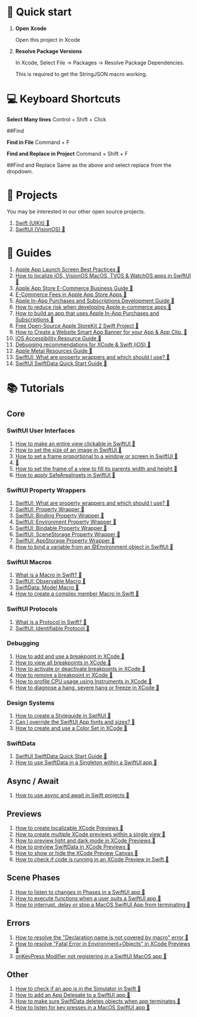 # 🚀 Quick start
1.  **Open Xcode**

    Open this project in Xcode

2.  **Resolve Package Versions**

    In Xcode, Select File -> Packages -> Resolve Package Dependencies.

    This is required to get the StringJSON macro working.
    
# 💻 Keyboard Shortcuts

**Select Many lines**
Control + Shift + Click

##Find

**Find in File**
Command + F

**Find and Replace in Project**
Command + Shift + F

##Find and Replace
Same as the above and select replace from the dropdown.

# 📁 Projects

You may be interested in our other open source projects.

1. <a href="https://github.com/delasign/swift-starter-project">Swift (UIKit) 🔗</a>
2. <a href="https://github.com/delasign/vision-os-starter-project">SwiftUI (VisionOS) 🔗</a>



# 📰 Guides

1. <a href="https://delasign.com/blog/apple-launch-screen-best-practices/?utm=swiftui-starter-project">Apple App Launch Screen Best Practices 🔗</a>
2. <a href="https://www.delasign.com/blog/how-to-localize-ios-visionos-macos-tvos-watchos-apps-in-swiftui/?utm=swiftui-starter-project">How to localize iOS, VisionOS MacOS, TVOS & WatchOS apps in SwiftUI 🔗</a>
3. <a href="https://delasign.com/blog/apple-app-store-ecommerce-business-guide">Apple App Store E-Commerce Business Guide 🔗</a>
4. <a href="https://delasign.com/blog/e-commerce-fees-in-apple-app-store-apps">E-Commerce Fees in Apple App Store Apps 🔗</a>
5. <a href="https://delasign.com/blog/apple-in-app-purchases-and-subscription-development-guide">Apple In-App Purchases and Subscriptions Development Guide 🔗</a>
6. <a href="https://delasign.com/blog/apple-e-commerce-development">How to reduce risk when developing Apple e-commerce apps 🔗</a>
7. <a href="https://delasign.com/blog/apple-ecommerce-business-guide">How to build an app that uses Apple In-App Purchases and Subscriptions 🔗</a>
8. <a href="https://delasign.com/blog/free-open-source-apple-storekit-2-project">Free Open-Source Apple StoreKit 2 Swift Project 🔗</a>
9. <a href="https://delasign.com/blog/smartappbanner/?utm=swiftui-starter-project">How to Create a Website Smart App Banner for your App & App Clip. 🔗</a>
10. <a href="https://delasign.com/blog/ios-accessibility-resources-guide/?utm=swiftui-starter-project">iOS Accessibility Resource Guide 🔗</a>
11. <a href="https://delasign.com/blog/xcode-debugging-in-console/?utm=swiftui-starter-project">Debugging recommendations for XCode & Swift (iOS) 🔗</a>
12. <a href="https://delasign.com/blog/apple-metal-resources-guide/?utm=swiftui-starter-project">Apple Metal Resources Guide 🔗</a>
13. <a href="https://www.delasign.com/blog/swiftui-what-are-property-wrappers-and-which-should-i-use/?utm=swiftui-starter-project">SwiftUI: What are property wrappers and which should I use? 🔗</a>
14. <a href="https://delasign.com/blog/swiftui-swiftdata-quick-start-guide/?utm=swiftui-starter-project">SwiftUI SwiftData Quick Start Guide 🔗</a>

# 📚 Tutorials

## Core

### SwiftUI User Interfaces
1. <a href="https://www.delasign.com/blog/how-to-make-an-entire-view-clickable-in-swiftui/?utm=swiftui-starter-project">How to make an entire view clickable in SwiftUI 🔗</a>
2. <a href="https://www.delasign.com/blog/how-to-set-the-size-of-an-image-in-swiftui/?utm=swiftui-starter-project">How to set the size of an image in SwiftUI 🔗</a>
3. <a href="https://www.delasign.com/blog/how-to-set-a-frame-proportional-to-a-window-or-screen-in-swiftui/?utm=swiftui-starter-project">How to set a frame proportional to a window or screen in SwiftUI 🔗</a>
4. <a href="https://www.delasign.com/blog/how-to-set-the-frame-of-a-view-to-fill-its-parents-width-and-height/?utm=swiftui-starter-project"> 🔗</a>
5. <a href="?utm=swiftui-starter-project">How to set the frame of a view to fill its parents width and height     🔗</a>
6. <a href="https://www.delasign.com/blog/how-to-apply-safeareainsets-in-swiftui/?utm=swiftui-starter-project">How to apply SafeAreaInsets in SwiftUI 🔗</a>

### SwiftUI Property Wrappers
1. <a href="https://www.delasign.com/blog/swiftui-what-are-property-wrappers-and-which-should-i-use/?utm=swiftui-starter-project">SwiftUI: What are property wrappers and which should I use? 🔗</a>
2. <a href="https://delasign.com/blog/swiftui-state-property-wrapper/?utm=swiftui-starter-project">SwiftUI: Property Wrapper 🔗</a>
3. <a href="https://www.delasign.com/blog/swiftui-binding-property-wrapper/?utm=swiftui-starter-project">SwiftUI: Binding Property Wrapper 🔗</a>
4. <a href="https://www.delasign.com/blog/swiftui-environment-property-wrapper/?utm=swiftui-starter-project">SwiftUI: Environment Property Wrapper 🔗</a>
5. <a href="https://www.delasign.com/blog/swiftui-bindable-property-wrapper/?utm=swiftui-starter-project">SwiftUI: Bindable Property Wrapper 🔗</a>
6. <a href="https://www.delasign.com/blog/swiftui-appstorage-property-wrapper-2/?utm=swiftui-starter-project">SwiftUI: SceneStorage Property Wrapper 🔗</a>
7. <a href="https://www.delasign.com/blog/swiftui-appstorage-property-wrapper/?utm=swiftui-starter-project">SwiftUI: AppStorage Property Wrapper 🔗</a>
8. <a href="https://www.delasign.com/blog/how-to-bind-a-variable-from-an-environment-object-in-swiftui/?utm=swiftui-starter-project">How to bind a variable from an @Environment object in SwiftUI 🔗</a>

### SwiftUI Macros

1. <a href="?utm=swiftui-starter-project">What is a Macro in Swift? 🔗</a>
2. <a href="https://www.delasign.com/blog/swiftui-observable-macro/?utm=swiftui-starter-project">SwiftUI: Observable Macro 🔗</a>
3. <a href="https://www.delasign.com/blog/swiftdata-model-macro/?utm=swiftui-starter-project">SwiftData: Model Macro 🔗</a>
4. <a href="https://www.delasign.com/blog/how-to-create-a-complex-member-macro-in-swift/?utm=swiftui-starter-project">How to create a complex member Macro in Swift 🔗</a>

### SwiftUI Protocols
1. <a href="https://www.delasign.com/blog/what-is-a-protocol-in-swift/?utm=swiftui-starter-project">What is a Protocol in Swift? 🔗</a>
2. <a href="https://www.delasign.com/blog/swiftui-identifiable-protocol/?utm=swiftui-starter-project">SwiftUI: Identifiable Protocol 🔗</a>

### Debugging
1. <a href="https://delasign.com/blog/xcode-add-use-breakpoint/?utm=swiftui-starter-project">How to add and use a breakpoint in XCode 🔗</a>
2. <a href="https://delasign.com/blog/xcode-view-all-breakpoint/?utm=swiftui-starter-project">How to view all breakpoints in XCode 🔗</a>
3. <a href="https://delasign.com/blog/xcode-activate-or-deactivate-breakpoints/?utm=swiftui-starter-project">How to activate or deactivate breakpoints in XCode 🔗</a>
4. <a href="https://delasign.com/blog/xcode-remove-breakpoint/?utm=swiftui-starter-project">How to remove a breakpoint in XCode 🔗</a>
5. <a href="https://delasign.com/blog/xcode-instruments-profile-cpu/?utm=swiftui-starter-project">How to profile CPU usage using Instruments in XCode 🔗</a>
6. <a href="https://delasign.com/blog/xcode-instruments-diagnose-cpu-memory/?utm=swiftui-starter-project">How to diagnose a hang, severe hang or freeze in XCode 🔗</a>

### Design Systems
1. <a href="https://delasign.com/blog/how-to-create-a-styleguide-in-swiftui/?utm=swiftui-starter-project">How to create a Styleguide in SwiftUI 🔗</a>
2. <a href="https://delasign.com/blog/can-i-override-the-swiftui-app-fonts-and-sizes/?utm=swiftui-starter-project">Can I override the SwiftUI App fonts and sizes? 🔗</a>
3. <a href="https://delasign.com/blog/how-to-create-a-color-set-in-xcode/?utm=swiftui-starter-project">How to create and use a Color Set in XCode 🔗</a>

### SwiftData
1. <a href="https://delasign.com/blog/swiftui-swiftdata-quick-start-guide/?utm=swiftui-starter-project">SwiftUI SwiftData Quick Start Guide 🔗</a>
2. <a href="https://delasign.com/blog/how-to-use-swiftdata-in-a-singleton-within-a-swiftui-app/?utm=swiftui-starter-project">How to use SwiftData in a Singleton within a SwiftUI app 🔗</a>

## Async / Await
1. <a href="https://delasign.com/blog/swift-async-await/?utm=swiftui-starter-project">How to use async and await in Swift projects 🔗</a>

## Previews
1. <a href="https://www.delasign.com/blog/how-to-create-localizable-swiftui-previews/?utm=swiftui-starter-project">How to create localizable XCode Previews 🔗</a>
2. <a href="https://www.delasign.com/blog/how-to-create-multiple-swiftui-previews-within-a-single-view/?utm=swiftui-starter-project">How to create multiple XCode previews within a single view 🔗</a>
3. <a href="https://delasign.com/blog/how-to-preview-light-and-dark-mode-in-swift-previews/?utm=swiftui-starter-project">How to preview light and dark mode in XCode Previews 🔗</a>
4. <a href="https://delasign.com/blog/how-to-preview-swiftdata/?utm=swiftui-starter-project">How to preview SwiftData in XCode Previews 🔗</a>
5. <a href="https://www.delasign.com/blog/how-to-show-or-hide-the-swift-preview-canvas/?utm=swiftui-starter-project">How to show or hide the XCode Preview Canvas 🔗</a>
6. <a href="https://www.delasign.com/blog/how-to-check-if-code-is-running-in-an-xcode-preview-in-swift/?utm=swiftui-starter-project">How to check if code is running in an XCode Preview in Swift 🔗</a> 

## Scene Phases

1. <a href="https://delasign.com/blog/how-to-listen-to-changes-in-phases-in-a-swiftui-app/?utm=swiftui-starter-project">How to listen to changes in Phases in a SwiftUI app 🔗</a>
2. <a href="https://delasign.com/blog/how-to-execute-functions-when-a-user-quits-a-swiftui-app/?utm=swiftui-starter-project">How to execute functions when a user quits a SwiftUI app 🔗</a>
3. <a href="https://delasign.com/blog/how-to-interrupt-delay-or-stop-a-macos-swiftui-app-from-terminating/?utm=swiftui-starter-project">How to interrupt, delay or stop a MacOS SwiftUI App from terminating 🔗</a>

## Errors
1. <a href="https://www.delasign.com/blog/how-to-resolve-the-declaration-name-is-not-covered-by-macro-error/?utm=swiftui-starter-project">How to resolve the "Declaration name is not covered by macro" error 🔗</a>
2. <a href="https://www.delasign.com/blog/how-to-resolve-fatal-error-in-environment-objects-in-swift-previews/?utm=swiftui-starter-project">How to resolve "Fatal Error in Environment+Objects" in XCode Previews 🔗</a>
3. <a href="https://www.delasign.com/blog/onkeypress-modifier-not-registering-in-a-swiftui-macos-app/?utm=swiftui-starter-project">onKeyPress Modifier not registering in a SwiftUI MacOS app 🔗</a>

## Other

1. <a href="https://www.delasign.com/blog/how-to-check-if-an-app-is-in-the-simulator-in-swift/?utm=swiftui-starter-project">How to check if an app is in the Simulator in Swift 🔗</a>
2. <a href="https://delasign.com/blog/how-to-add-an-app-delegate-to-a-swiftui-app/?utm=swiftui-starter-project">How to add an App Delegate to a SwiftUI app 🔗</a>
3. <a href="https://www.delasign.com/blog/how-to-make-sure-swiftdata-deletes-objects-when-app-terminates/?utm=swiftui-starter-project">How to make sure SwiftData deletes objects when app terminates 🔗</a>
4. <a href="https://www.delasign.com/blog/how-to-listen-for-key-presses-in-a-macos-swiftui-app/?utm=swiftui-starter-project">How to listen for key presses in a MacOS SwiftUI app 🔗</a>
